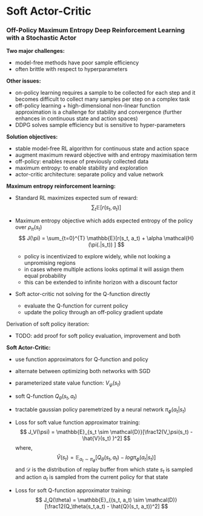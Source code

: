 # Soft Actor-Critic
### Off-Policy Maximum Entropy Deep Reinforcement Learning with a Stochastic Actor



**Two major challenges:**

- model-free methods have poor sample efficiency
- often brittle with respect to hyperparameters



**Other issues:**

- on-policy learning requires a sample to be collected for each step and it becomes difficult to collect many samples per step on a complex task
- off-policy learning + high-dimensional non-linear function approximation is a challenge for stability and convergence (further enhances in continuous state and action spaces)
- DDPG solves sample efficiency but is sensitive to hyper-parameters



**Solution objectives:**

- stable model-free RL algorithm for continuous state and action space
- augment maximum reward objective with and entropy maximisation term
- off-policy: enables reuse of previously collected data
- maximum entropy: to enable stability and exploration
- actor-critic architecture: separate policy and value network



**Maximum entropy reinforcement learning:**

- Standard RL maximizes expected sum of reward:
  $$
  \sum_{t} \mathbb{E} [r(s_t, a_t)]
  $$


- Maximum entropy objective which adds expected entropy of the policy over $\rho_\pi(s_t)$
  $$
  J(\pi) = \sum_{t=0}^{T} \mathbb{E}[r(s_t, a_t) + \alpha \mathcal{H}(\pi(.|s_t)) ]
  $$

  - policy is incentivized to explore widely, while not looking a unpromising regions
  - in cases where multiple actions looks optimal it will assign them equal probability
  - this can be extended to infinite horizon with a discount factor

- Soft actor-critic not solving for the Q-function directly

  - evaluate the Q-function for current policy
  - update the policy through an off-policy gradient update



Derivation of soft policy iteration:

- TODO: add proof for soft policy evaluation, improvement and both



**Soft Actor-Critic:**

- use function approximators for Q-function and policy

- alternate between optimizing both networks with SGD

- parameterized state value function: $V_\psi(s_t)$

- soft Q-function $Q_\theta(s_t, a_t)$

- tractable gaussian policy paremetrized by a neural network $\pi_\phi(a_t|s_t)$

- Loss for soft value function approximator training:
  $$
  J_V(\psi) = \mathbb{E}_{s_t \sim \mathcal{D}}[\frac12(V_\psi(s_t) - \hat{V}(s_t) )^2]
  $$
  where,
  $$
  \hat{V}(s_t) = \mathbb{E}_{a_t \sim \pi_{\phi}}[Q_\theta(s_t, a_t) - log \pi_\phi(a_t|s_t)]
  $$
  and $\mathcal{D}$ is the distribution of replay buffer from which state $s_t$ is sampled and action $a_t$ is sampled from the current policy for that state

- Loss for soft Q-function approximator training:
  $$
  J_Q(\theta) = \mathbb{E}_{(s_t, a_t) \sim \mathcal(D)}[\frac12(Q_\theta(s_t,a_t) - \hat{Q}(s_t, a_t))^2]
  $$
